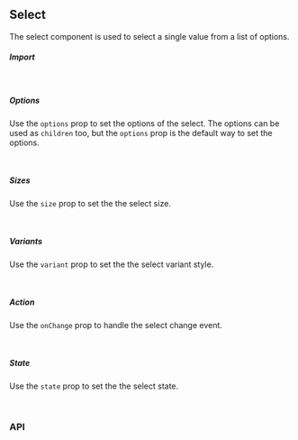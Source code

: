 ## Select

The select component is used to select a single value from a list of options.

<div>
<div><LeSourceButton url="https://github.com/hiimlex/leux/tree/main/src/components/Select"></LeSourceButton></div>
</div>

##### Import

<div>
<SelectImportPreview>
</SelectImportPreview>
</div>

<br />

##### Options

Use the `options` prop to set the options of the select. The options can be used as `children` too, but the `options` prop is the default way to set the options.

<div>
<SelectOptionsPreview>
</SelectOptionsPreview>
</div>

<br />

##### Sizes

Use the `size` prop to set the the select size.

<div>
<SelectSizePreview>
</SelectSizePreview>
</div>

<br />

##### Variants

Use the `variant` prop to set the the select variant style.

<div>
<SelectVariantPreview>
</SelectVariantPreview>
</div>

<br />

##### Action

Use the `onChange` prop to handle the select change event.

<div>
<SelectActionPreview>
</SelectActionPreview>
</div>

<br />

##### State

Use the `state` prop to set the the select state.

<div>
<SelectStatePreview>
</SelectStatePreview>
</div>

<br />

### API

<div>
<SelectApiTable>
</SelectApiTable>
</div>
<br/>
